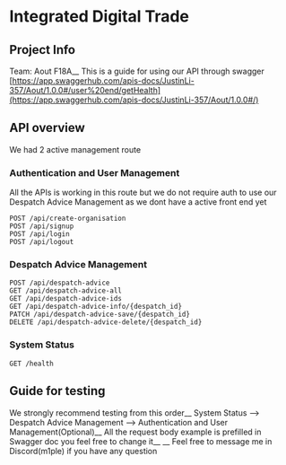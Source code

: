 # Integrated Digital Trade

## Project Info
Team: Aout F18A__
This is a guide for using our API through swagger [https://app.swaggerhub.com/apis-docs/JustinLi-357/Aout/1.0.0#/user%20end/getHealth](https://app.swaggerhub.com/apis-docs/JustinLi-357/Aout/1.0.0#/)

## API overview
We had 2 active management route

### Authentication and User Management
All the APIs is working in this route but we do not require auth to use our Despatch Advice Management as we dont have a active front end yet

```
POST /api/create-organisation
POST /api/signup
POST /api/login
POST /api/logout
```
### Despatch Advice Management
```
POST /api/despatch-advice
GET /api/despatch-advice-all
GET /api/despatch-advice-ids
GET /api/despatch-advice-info/{despatch_id}
PATCH /api/despatch-advice-save/{despatch_id}
DELETE /api/despatch-advice-delete/{despatch_id}
```

### System Status
```
GET /health
```

## Guide for testing
We strongly recommend testing from this order__
System Status --> Despatch Advice Management --> Authentication and User Management(Optional)__
All the request body example is prefilled in Swagger doc you feel free to change it__
__
Feel free to message me in Discord(m1ple) if you have any question

